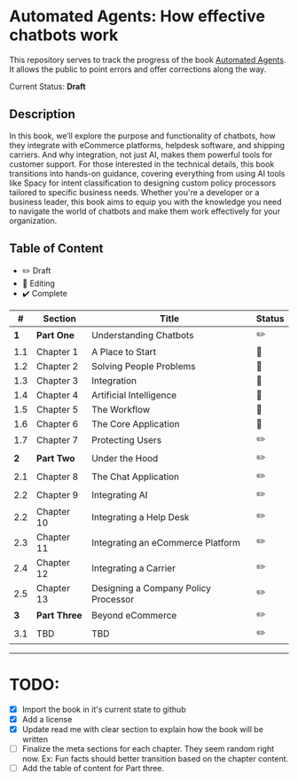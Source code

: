 # Automated Agents: How effective chatbots work

This repository serves to track the progress of the book [Automated Agents](https://www.automatedagentsbook.com/). It allows the public to point errors and offer corrections along the way.

Current Status: **Draft**

## Description

In this book, we’ll explore the purpose and functionality of chatbots, how they integrate with eCommerce platforms, helpdesk software, and shipping carriers. And why integration, not just AI, makes them powerful tools for customer support. For those interested in the technical details, this book transitions into hands-on guidance, covering everything from using AI tools like Spacy for intent classification to designing custom policy processors tailored to specific business needs. Whether you're a developer or a business leader, this book aims to equip you with the knowledge you need to navigate the world of chatbots and make them work effectively for your organization.


## Table of Content

* :pencil2: Draft 
* :bookmark_tabs: Editing
* :heavy_check_mark: Complete

| # | Section | Title | Status |
|---| ------- | ----- | ------ |
| **1** | **Part One** | Understanding Chatbots  | :pencil2: |
| 1.1 | Chapter 1 | A Place to Start | :bookmark_tabs: | 
| 1.2 | Chapter 2 | Solving People Problems | :bookmark_tabs: | 
| 1.3 | Chapter 3 | Integration| :bookmark_tabs: | 
| 1.4 | Chapter 4 | Artificial Intelligence | :bookmark_tabs: | 
| 1.5 | Chapter 5 | The Workflow | :bookmark_tabs:  |
| 1.6 | Chapter 6 | The Core Application | :bookmark_tabs: |
| 1.7 | Chapter 7 | Protecting Users | :pencil2: |
| **2** | **Part Two** | Under the Hood  | :pencil2: |
| 2.1 | Chapter 8 | The Chat Application | :pencil2: |
| 2.2 | Chapter 9 | Integrating AI | :pencil2: | 
| 2.2 | Chapter 10 | Integrating a Help Desk | :pencil2: | 
| 2.3 | Chapter 11 | Integrating an eCommerce Platform | :pencil2: | 
| 2.4 | Chapter 12 | Integrating a Carrier | :pencil2: | 
| 2.5 | Chapter 13 | Designing a Company Policy Processor | :pencil2: | 
| **3** | **Part Three** | Beyond eCommerce | :pencil2: |
| 3.1 | TBD | TBD | :pencil2: |

---


# TODO:

- [x] Import the book in it's current state to github
- [x] Add a license
- [x] Update read me with clear section to explain how the book will be written
- [ ] Finalize the meta sections for each chapter. They seem random right now. Ex: Fun facts should better transition based on the chapter content.
- [ ] Add the table of content for Part three. 